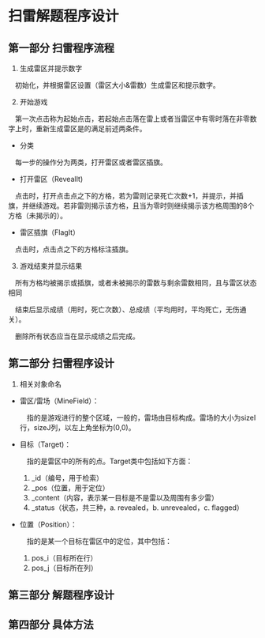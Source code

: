 # 扫雷解题程序设计

## 第一部分 扫雷程序流程

1. 生成雷区并提示数字

&emsp;初始化，并根据雷区设置（雷区大小&雷数）生成雷区和提示数字。

2. 开始游戏

&emsp;第一次点击称为起始点击，若起始点击落在雷上或者当雷区中有零时落在非零数字上时，重新生成雷区是的满足前述两条件。

- 分类

&emsp;每一步的操作分为两类，打开雷区或者雷区插旗。

- 打开雷区（RevealIt)

&emsp;点击时，打开点击点之下的方格，若为雷则记录死亡次数+1，并提示，并插旗，并继续游戏。若非雷则揭示该方格，且当为零时则继续揭示该方格周围的8个方格（未揭示的）。

- 雷区插旗（FlagIt）

&emsp;点击时，点击点之下的方格标注插旗。

3. 游戏结束并显示结果

&emsp;所有方格均被揭示或插旗，或者未被揭示的雷数与剩余雷数相同，且与雷区状态相同

&emsp;结束后显示成绩（用时，死亡次数）、总成绩（平均用时，平均死亡，无伤通关）。

&emsp;删除所有状态应当在显示成绩之后完成。

## 第二部分 扫雷程序设计

1. 相关对象命名

  - 雷区/雷场（MineField）：

    &emsp;指的是游戏进行的整个区域，一般的，雷场由目标构成。雷场的大小为sizeI行，sizeJ列，以左上角坐标为(0,0)。

  - 目标（Target)：

    &emsp;指的是雷区中的所有的点。Target类中包括如下方面：

    1. \_id（编号，用于检索）
    2. \_pos（位置，用于定位）
    3. \_content（内容，表示某一目标是不是雷以及周围有多少雷）
    4. \_status（状态，共三种，a. revealed，b. unrevealed，c. flagged）

  - 位置（Position）：

    &emsp;指的是某一个目标在雷区中的定位，其中包括：

    1. pos_i（目标所在行）
    2. pos_j（目标所在列）

## 第三部分 解题程序设计

## 第四部分 具体方法
